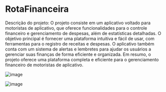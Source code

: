 # RotaFinanceira

Descrição do projeto: O projeto consiste em um aplicativo voltado para motoristas de aplicativo, que oferece funcionalidades para o controle financeiro e gerenciamento de despesas, além de estatísticas detalhadas. O objetivo principal é fornecer uma plataforma intuitiva e fácil de usar, com ferramentas para o registro de receitas e despesas. O aplicativo também conta com um sistema de alertas e lembretes para ajudar os usuários a gerenciar suas finanças de forma eficiente e organizada. Em resumo, o projeto oferece uma plataforma completa e eficiente para o gerenciamento financeiro de motoristas de aplicativo.

![image](https://github.com/controledecorrida/RotaFinanceira/assets/27288962/2cb54017-7f2c-4823-a712-270bd5276def)

![image](https://github.com/controledecorrida/RotaFinanceira/assets/27288962/65d8c06d-59bc-4d84-ad3d-beced6a95715)

